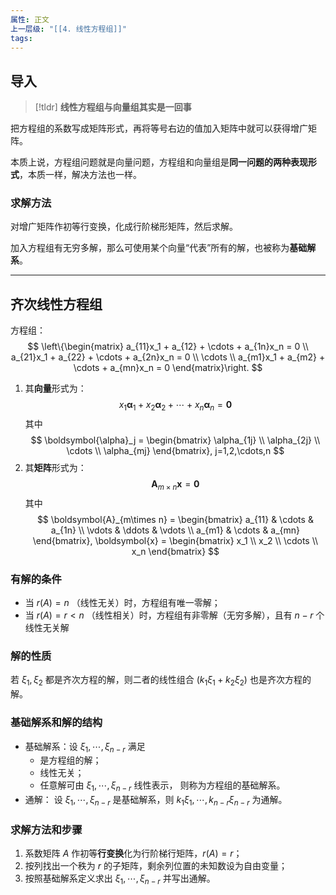 ```yaml
---
属性: 正文
上一层级: "[[4. 线性方程组]]"
tags:
---
```


## 导入

> [!tldr] 
> **线性方程组与向量组其实是一回事**

把方程组的系数写成矩阵形式，再将等号右边的值加入矩阵中就可以获得增广矩阵。

本质上说，方程组问题就是向量问题，方程组和向量组是**同一问题的两种表现形式**，本质一样，解决方法也一样。

### 求解方法

对增广矩阵作初等行变换，化成行阶梯形矩阵，然后求解。

加入方程组有无穷多解，那么可使用某个向量“代表”所有的解，也被称为**基础解系**。

---

## 齐次线性方程组

方程组：
$$
\left\{\begin{matrix} 
  a_{11}x_1 + a_{12} + \cdots + a_{1n}x_n = 0 \\  
  a_{21}x_1 + a_{22} + \cdots + a_{2n}x_n = 0 \\
  \cdots \\
  a_{m1}x_1 + a_{m2} + \cdots + a_{mn}x_n = 0
\end{matrix}\right. 
$$

1. 其**向量**形式为：
$$
x_1 \boldsymbol{\alpha}_1 + x_2 \boldsymbol{\alpha}_2 + \cdots + x_n \boldsymbol{\alpha}_n = \boldsymbol{0}
$$
其中
$$
\boldsymbol{\alpha}_j = \begin{bmatrix} \alpha_{1j} \\ \alpha_{2j} \\ \cdots \\ \alpha_{mj} \end{bmatrix}, j=1,2,\cdots,n
$$
2. 其**矩阵**形式为：
$$
\boldsymbol{A}_{m\times n} \boldsymbol{x} = \boldsymbol{0}
$$
其中
$$
\boldsymbol{A}_{m\times n} = 
\begin{bmatrix}  
  a_{11} & \cdots & a_{1n} \\  
  \vdots & \ddots & \vdots \\  
  a_{m1} & \cdots & a_{mn}  
\end{bmatrix}, 
\boldsymbol{x} =
\begin{bmatrix} x_1 \\ x_2 \\ \cdots \\ x_n \end{bmatrix}
$$

### 有解的条件

- 当 $r(A) = n$ （线性无关）时，方程组有唯一零解；
- 当 $r(A) = r < n$ （线性相关）时，方程组有非零解（无穷多解），且有 $n-r$ 个线性无关解

### 解的性质

若 $\xi_{1}, \xi_{2}$ 都是齐次方程的解，则二者的线性组合 $(k_{1}\xi_{1}+k_{2}\xi_{2})$ 也是齐次方程的解。

### 基础解系和解的结构

- 基础解系：设 $\xi_{1},\cdots,\xi_{n-r}$ 满足
	- 是方程组的解；
	- 线性无关；
	- 任意解可由 $\xi_{1},\cdots,\xi_{n-r}$ 线性表示，
	则称为方程组的基础解系。
- 通解： 设 $\xi_{1},\cdots,\xi_{n-r}$ 是基础解系，则 $k_{1}\xi_{1},\cdots,k_{n-r}\xi_{n-r}$ 为通解。

### 求解方法和步骤

1. 系数矩阵 $A$ 作初等**行变换**化为行阶梯行矩阵，$r(A) = r$；
2. 按列找出一个秩为 $r$ 的子矩阵，剩余列位置的未知数设为自由变量；
3. 按照基础解系定义求出 $\xi_{1},\cdots,\xi_{n-r}$ 并写出通解。

